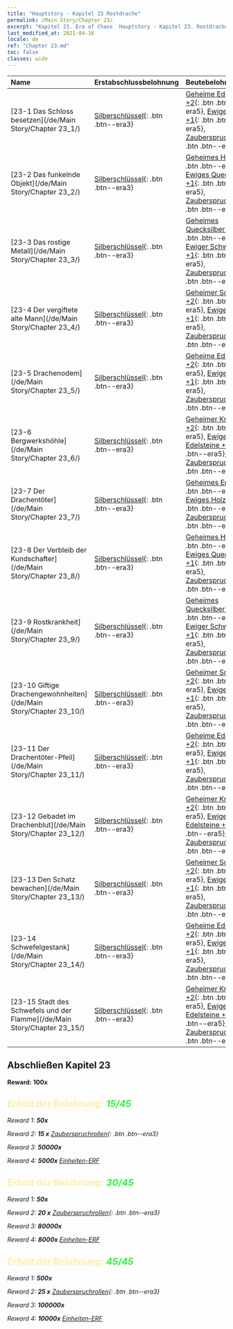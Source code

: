 ```yaml
---
title: "Hauptstory - Kapitel 23 Rostdrache"
permalink: /Main Story/Chapter 23/
excerpt: "Kapitel 23. Era of Chaos  Hauptstory - Kapitel 23. Rostdrache"
last_modified_at: 2021-04-16
locale: de
ref: "Chapter 23.md"
toc: false
classes: wide
---
```


  | Name |  Erstabschlussbelohnung | Beutebelohnung |
  |:------------|:------------|:------------| 
  | [23-1 Das Schloss besetzen](/de/Main Story/Chapter 23_1/) | [Silberschlüssel](/de/Items/con_693/){: .btn .btn--era3} | [Geheime Edelsteine +2](/de/Items/mat_79/){: .btn .btn--era5}, [Ewiger Kristall +1](/de/Items/mat_73/){: .btn .btn--era5}, [Zauberspruchrollen](/de/Items/con_694/){: .btn .btn--era3} |
  | [23-2 Das funkelnde Objekt](/de/Main Story/Chapter 23_2/) | [Silberschlüssel](/de/Items/con_693/){: .btn .btn--era3} | [Geheimes Holz +2](/de/Items/mat_76/){: .btn .btn--era5}, [Ewiges Quecksilber +1](/de/Items/mat_70/){: .btn .btn--era5}, [Zauberspruchrollen](/de/Items/con_694/){: .btn .btn--era3} |
  | [23-3 Das rostige Metall](/de/Main Story/Chapter 23_3/) | [Silberschlüssel](/de/Items/con_693/){: .btn .btn--era3} | [Geheimes Quecksilber +2](/de/Items/mat_77/){: .btn .btn--era5}, [Ewiger Schwefel +1](/de/Items/mat_71/){: .btn .btn--era5}, [Zauberspruchrollen](/de/Items/con_694/){: .btn .btn--era3} |
  | [23-4 Der vergiftete alte Mann](/de/Main Story/Chapter 23_4/) | [Silberschlüssel](/de/Items/con_693/){: .btn .btn--era3} | [Geheimer Schwefel +2](/de/Items/mat_78/){: .btn .btn--era5}, [Ewiges Erz +1](/de/Items/mat_68/){: .btn .btn--era5}, [Zauberspruchrollen](/de/Items/con_694/){: .btn .btn--era3} |
  | [23-5 Drachenodem](/de/Main Story/Chapter 23_5/) | [Silberschlüssel](/de/Items/con_693/){: .btn .btn--era3} | [Geheime Edelsteine +2](/de/Items/mat_79/){: .btn .btn--era5}, [Ewiger Kristall +1](/de/Items/mat_73/){: .btn .btn--era5}, [Zauberspruchrollen](/de/Items/con_694/){: .btn .btn--era3} |
  | [23-6 Bergwerkshöhle](/de/Main Story/Chapter 23_6/) | [Silberschlüssel](/de/Items/con_693/){: .btn .btn--era3} | [Geheimer Kristall +2](/de/Items/mat_80/){: .btn .btn--era5}, [Ewige Edelsteine +1](/de/Items/mat_72/){: .btn .btn--era5}, [Zauberspruchrollen](/de/Items/con_694/){: .btn .btn--era3} |
  | [23-7 Der Drachentöter](/de/Main Story/Chapter 23_7/) | [Silberschlüssel](/de/Items/con_693/){: .btn .btn--era3} | [Geheimes Erz +2](/de/Items/mat_75/){: .btn .btn--era5}, [Ewiges Holz +1](/de/Items/mat_69/){: .btn .btn--era5}, [Zauberspruchrollen](/de/Items/con_694/){: .btn .btn--era3} |
  | [23-8 Der Verbleib der Kundschafter](/de/Main Story/Chapter 23_8/) | [Silberschlüssel](/de/Items/con_693/){: .btn .btn--era3} | [Geheimes Holz +2](/de/Items/mat_76/){: .btn .btn--era5}, [Ewiges Quecksilber +1](/de/Items/mat_70/){: .btn .btn--era5}, [Zauberspruchrollen](/de/Items/con_694/){: .btn .btn--era3} |
  | [23-9 Rostkrankheit](/de/Main Story/Chapter 23_9/) | [Silberschlüssel](/de/Items/con_693/){: .btn .btn--era3} | [Geheimes Quecksilber +2](/de/Items/mat_77/){: .btn .btn--era5}, [Ewiger Schwefel +1](/de/Items/mat_71/){: .btn .btn--era5}, [Zauberspruchrollen](/de/Items/con_694/){: .btn .btn--era3} |
  | [23-10 Giftige Drachengewohnheiten](/de/Main Story/Chapter 23_10/) | [Silberschlüssel](/de/Items/con_693/){: .btn .btn--era3} | [Geheimer Schwefel +2](/de/Items/mat_78/){: .btn .btn--era5}, [Ewiges Erz +1](/de/Items/mat_68/){: .btn .btn--era5}, [Zauberspruchrollen](/de/Items/con_694/){: .btn .btn--era3} |
  | [23-11 Der Drachentöter-Pfeil](/de/Main Story/Chapter 23_11/) | [Silberschlüssel](/de/Items/con_693/){: .btn .btn--era3} | [Geheime Edelsteine +2](/de/Items/mat_79/){: .btn .btn--era5}, [Ewiger Kristall +1](/de/Items/mat_73/){: .btn .btn--era5}, [Zauberspruchrollen](/de/Items/con_694/){: .btn .btn--era3} |
  | [23-12 Gebadet im Drachenblut](/de/Main Story/Chapter 23_12/) | [Silberschlüssel](/de/Items/con_693/){: .btn .btn--era3} | [Geheimer Kristall +2](/de/Items/mat_80/){: .btn .btn--era5}, [Ewige Edelsteine +1](/de/Items/mat_72/){: .btn .btn--era5}, [Zauberspruchrollen](/de/Items/con_694/){: .btn .btn--era3} |
  | [23-13 Den Schatz bewachen](/de/Main Story/Chapter 23_13/) | [Silberschlüssel](/de/Items/con_693/){: .btn .btn--era3} | [Geheimer Schwefel +2](/de/Items/mat_78/){: .btn .btn--era5}, [Ewiges Erz +1](/de/Items/mat_68/){: .btn .btn--era5}, [Zauberspruchrollen](/de/Items/con_694/){: .btn .btn--era3} |
  | [23-14 Schwefelgestank](/de/Main Story/Chapter 23_14/) | [Silberschlüssel](/de/Items/con_693/){: .btn .btn--era3} | [Geheime Edelsteine +2](/de/Items/mat_79/){: .btn .btn--era5}, [Ewiger Kristall +1](/de/Items/mat_73/){: .btn .btn--era5}, [Zauberspruchrollen](/de/Items/con_694/){: .btn .btn--era3} |
  | [23-15 Stadt des Schwefels und der Flamme](/de/Main Story/Chapter 23_15/) | [Silberschlüssel](/de/Items/con_693/){: .btn .btn--era3} | [Geheimer Kristall +2](/de/Items/mat_80/){: .btn .btn--era5}, [Ewige Edelsteine +1](/de/Items/mat_72/){: .btn .btn--era5}, [Zauberspruchrollen](/de/Items/con_694/){: .btn .btn--era3} |


## Abschließen Kapitel 23

 **Reward:**  **100x** <i class="fas fa-gem"/>



## <span style="color: #ffeea0">Erhalt der Belohnung: </span><span style="color: #27f73a">15/45</span>

 Reward 1:  **50x** <i class="fas fa-gem"/>

 Reward 2: **15 x** [Zauberspruchrollen](/de/Items/con_694/){: .btn .btn--era3}

 Reward 3:  **50000x** <i class="fas fa-coins"/>

 Reward 4:  **5000x** [Einheiten-ERF](/de/Items/con_902/)



## <span style="color: #ffeea0">Erhalt der Belohnung: </span><span style="color: #27f73a">30/45</span>

 Reward 1:  **50x** <i class="fas fa-gem"/>

 Reward 2: **20 x** [Zauberspruchrollen](/de/Items/con_694/){: .btn .btn--era3}

 Reward 3:  **80000x** <i class="fas fa-coins"/>

 Reward 4:  **8000x** [Einheiten-ERF](/de/Items/con_902/)



## <span style="color: #ffeea0">Erhalt der Belohnung: </span><span style="color: #27f73a">45/45</span>

 Reward 1:  **500x** <i class="fas fa-gem"/>

 Reward 2: **25 x** [Zauberspruchrollen](/de/Items/con_694/){: .btn .btn--era3}

 Reward 3:  **100000x** <i class="fas fa-coins"/>

 Reward 4:  **10000x** [Einheiten-ERF](/de/Items/con_902/)

